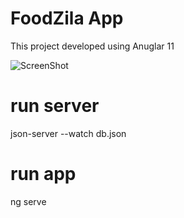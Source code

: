 # FoodZila App

This project developed using Anuglar 11


![ScreenShot](../src/assets/screenshot.gif)

# run server
json-server --watch db.json

# run app
ng serve